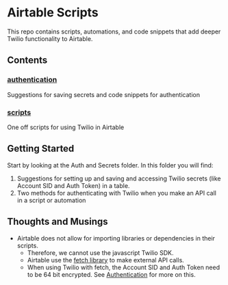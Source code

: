 # Airtable Scripts

This repo contains scripts, automations, and code snippets that add deeper Twilio functionality to Airtable. 

## Contents
### [authentication](/authentication/)
  Suggestions for saving secrets and code snippets for authentication
### [scripts](/scripts/)
  One off scripts for using Twilio in Airtable
  
<!-- To Do: -->
<!-- ### [projects](/projects/)
  Collections of related scripts into bigger projects
### [formulas](/formulas/)
  Useful field level formulas for Airtable -->

## Getting Started

Start by looking at the Auth and Secrets folder. In this folder you will find:
1. Suggestions for setting up and saving and accessing Twilio secrets (like Account SID and Auth Token) in a table.
1. Two methods for authenticating with Twilio when you make an API call in a script or automation

## Thoughts and Musings

- Airtable does not allow for importing libraries or dependencies in their scripts.
  - Therefore, we cannot use the javascript Twilio SDK.
  - Airtable use the [fetch library](https://developer.mozilla.org/en-US/docs/Web/API/fetch) to make external API calls.
  - When using Twilio with fetch, the Account SID and Auth Token need to be 64 bit encrypted. See [Authentication](/authentication/) for more on this.

